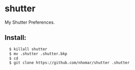 # shutter
My Shutter Preferences.

Install:
---

```bash
  $ killall shutter
  $ mv .shutter .shutter.bkp
  $ cd
  $ git clone https://github.com/nhomar/shutter .shutter
```
